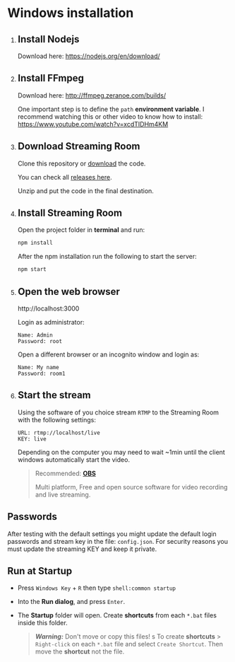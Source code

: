 # Windows installation

1. ## Install Nodejs

   Download here: https://nodejs.org/en/download/

2. ## Install FFmpeg

   Download here: http://ffmpeg.zeranoe.com/builds/

   One important step is to define the `path` **environment variable**. I
   recommend watching this or other video to know how to install:
   https://www.youtube.com/watch?v=xcdTIDHm4KM

3. ## Download Streaming Room

   Clone this repository or
   [download](https://github.com/brunnolou/streaming-room/archive/master.zip)
   the code.

   You can check all
   [releases here](https://github.com/brunnolou/streaming-room/releases/latest).

   Unzip and put the code in the final destination.

4. ## Install Streaming Room

   Open the project folder in **terminal** and run:

   ```sh
   npm install
   ```

   After the npm installation run the following to start the server:

   ```sh
   npm start
   ```

5. ## Open the web browser

   http://localhost:3000

   Login as administrator:

   ```
   Name: Admin
   Password: root
   ```

   Open a different browser or an incognito window and login as:

   ```
   Name: My name
   Password: room1
   ```

6. ## Start the stream

   Using the software of you choice stream `RTMP` to the Streaming Room with the
   following settings:

   ```
   URL: rtmp://localhost/live
   KEY: live
   ```

   Depending on the computer you may need to wait ~1min until the client windows automatically start the video.

   > Recommended: **[OBS](https://obsproject.com/)**
   >
   > Multi platform, Free and open source software for video recording and live
   > streaming.

## Passwords
After testing with the default settings you might update the default login passwords and stream key in the file: `config.json`.
For security reasons you must update the streaming KEY and keep it private.


## Run at Startup

* Press `Windows Key` + `R` then type `shell:common startup`

* Into the **Run dialog**, and press `Enter`.

* The **Startup** folder will open. Create **shortcuts** from each `*.bat` files
  inside this folder.

  > **_Warning:_** Don't move or copy this files! s To create **shortcuts** >
  > `Right-click` on each `*.bat` file and select `Create Shortcut`. Then move
  > the **shortcut** not the file.
